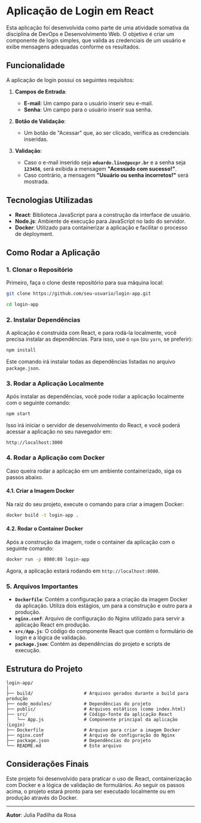 # Aplicação de Login em React

Esta aplicação foi desenvolvida como parte de uma atividade somativa da disciplina de DevOps e Desenvolvimento Web. O objetivo é criar um componente de login simples, que valida as credenciais de um usuário e exibe mensagens adequadas conforme os resultados.

## Funcionalidade

A aplicação de login possui os seguintes requisitos:

1. **Campos de Entrada**:
   - **E-mail**: Um campo para o usuário inserir seu e-mail.
   - **Senha**: Um campo para o usuário inserir sua senha.
   
2. **Botão de Validação**:
   - Um botão de "Acessar" que, ao ser clicado, verifica as credenciais inseridas.
   
3. **Validação**:
   - Caso o e-mail inserido seja **`eduardo.lino@pucpr.br`** e a senha seja **`123456`**, será exibida a mensagem **"Acessado com sucesso!"**.
   - Caso contrário, a mensagem **"Usuário ou senha incorretos!"** será mostrada.

## Tecnologias Utilizadas

- **React**: Biblioteca JavaScript para a construção da interface de usuário.
- **Node.js**: Ambiente de execução para JavaScript no lado do servidor.
- **Docker**: Utilizado para containerizar a aplicação e facilitar o processo de deployment.

## Como Rodar a Aplicação

### 1. Clonar o Repositório

Primeiro, faça o clone deste repositório para sua máquina local:

```bash
git clone https://github.com/seu-usuario/login-app.git

cd login-app
```

### 2. Instalar Dependências

A aplicação é construída com React, e para rodá-la localmente, você precisa instalar as dependências. Para isso, use o `npm` (ou `yarn`, se preferir):

```bash
npm install
```

Este comando irá instalar todas as dependências listadas no arquivo `package.json`.

### 3. Rodar a Aplicação Localmente

Após instalar as dependências, você pode rodar a aplicação localmente com o seguinte comando:

```bash
npm start
```

Isso irá iniciar o servidor de desenvolvimento do React, e você poderá acessar a aplicação no seu navegador em:

```
http://localhost:3000
```

### 4. Rodar a Aplicação com Docker

Caso queira rodar a aplicação em um ambiente containerizado, siga os passos abaixo.

#### 4.1. Criar a Imagem Docker

Na raiz do seu projeto, execute o comando para criar a imagem Docker:

```bash
docker build -t login-app .
```

#### 4.2. Rodar o Container Docker

Após a construção da imagem, rode o container da aplicação com o seguinte comando:

```bash
docker run -p 8080:80 login-app
```

Agora, a aplicação estará rodando em `http://localhost:8080`. 

### 5. Arquivos Importantes

- **`Dockerfile`**: Contém a configuração para a criação da imagem Docker da aplicação. Utiliza dois estágios, um para a construção e outro para a produção.
- **`nginx.conf`**: Arquivo de configuração do Nginx utilizado para servir a aplicação React em produção.
- **`src/App.js`**: O código do componente React que contém o formulário de login e a lógica de validação.
- **`package.json`**: Contém as dependências do projeto e scripts de execução.

## Estrutura do Projeto

```
login-app/
│
├── build/                   # Arquivos gerados durante a build para produção
├── node_modules/            # Dependências do projeto
├── public/                  # Arquivos estáticos (como index.html)
├── src/                     # Código-fonte da aplicação React
│   └── App.js               # Componente principal da aplicação (Login)
├── Dockerfile               # Arquivo para criar a imagem Docker
├── nginx.conf               # Arquivo de configuração do Nginx
├── package.json             # Dependências do projeto
└── README.md                # Este arquivo
```

## Considerações Finais

Este projeto foi desenvolvido para praticar o uso de React, containerização com Docker e a lógica de validação de formulários. Ao seguir os passos acima, o projeto estará pronto para ser executado localmente ou em produção através do Docker.

---

**Autor**: Julia Padilha da Rosa